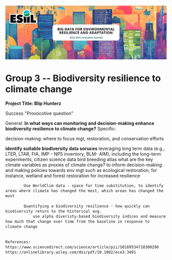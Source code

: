 ![](./assets/esiil_content/Summit_Header.png)

# Group 3 -- Biodiversity resilience to climate change 

**Project Title: Blip Hunterz**

 Success "Provocotive question"

  General: **In what ways can monitoring and decision-making enhance biodiversity resilience to climate change?**
  Specific: 

  decision-making: where to focus mgt, restoration, and conservation efforts
    
   **identify suitable biodiversity data soruces**
            leveraging long term data (e.g., LTER, LTAR, FIA, IMP - NPS inventory, BLM- AIM), including the long-term experiments, citizen science data
            bird breeding atlas
            what are the key climate variables as proxies of climate change?
            to inform decision-making and making policies towards env mgt such as ecological restoration, for instance, wetland and forest restoration for increased resilience

            Use WorldClim data - space for time substitution, to identify areas where climate has changed the most, which areas has changed the most

            Quantifying a biodiversity resilience - how quickly can biodiversity return to the historical avg. 
                use alpha diveristy-based biodiversity indices and measure how much that change over time from the baseline in response to climate change


    References:
    https://www.sciencedirect.com/science/article/pii/S0169534718300296
    https://onlinelibrary.wiley.com/doi/pdf/10.1002/ece3.3491

    

            



            

            
            


